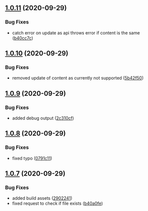 ## [1.0.11](https://github.com/mineko-io/action-gitbook-sync-dir/compare/v1.0.10...v1.0.11) (2020-09-29)


### Bug Fixes

* catch error on update as api throws error if content is the same ([b40cc7c](https://github.com/mineko-io/action-gitbook-sync-dir/commit/b40cc7c081c25c3502e06ce0dfdfb5aa2164d53d))



## [1.0.10](https://github.com/mineko-io/action-gitbook-sync-dir/compare/v1.0.9...v1.0.10) (2020-09-29)


### Bug Fixes

* removed update of content as currently not supported ([5b42f50](https://github.com/mineko-io/action-gitbook-sync-dir/commit/5b42f50cfa4b1ba9f2e794d20c50264220945a32))



## [1.0.9](https://github.com/mineko-io/action-gitbook-sync-dir/compare/v1.0.8...v1.0.9) (2020-09-29)


### Bug Fixes

* added debug output ([2c310cf](https://github.com/mineko-io/action-gitbook-sync-dir/commit/2c310cfedc5965621c5fa60240186614450683c2))



## [1.0.8](https://github.com/mineko-io/action-gitbook-sync-dir/compare/v1.0.7...v1.0.8) (2020-09-29)


### Bug Fixes

* fixed typo ([0791c11](https://github.com/mineko-io/action-gitbook-sync-dir/commit/0791c1185e27ac2f89a4899cba13722133931074))



## [1.0.7](https://github.com/mineko-io/action-gitbook-sync-dir/compare/v1.0.5...v1.0.7) (2020-09-29)


### Bug Fixes

* added build assets ([2902241](https://github.com/mineko-io/action-gitbook-sync-dir/commit/29022411c65fcaabf64d9a4d51b2fd0ca8c940d5))
* fixed request to check if file exists ([b40a0fe](https://github.com/mineko-io/action-gitbook-sync-dir/commit/b40a0fe76c6918592ee6d9e4d8790df3753c0400))



